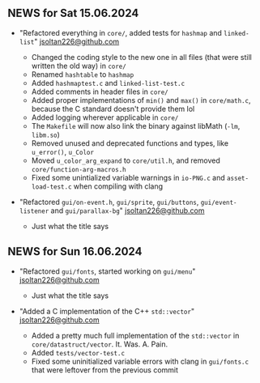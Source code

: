 ## NEWS for Sat 15.06.2024

* "Refactored everything in `core/`, added tests for `hashmap` and `linked-list`" <jsoltan226@github.com>
    * Changed the coding style to the new one in all files (that were still written the old way) in `core/`
    * Renamed `hashtable` to `hashmap`
    * Added `hashmaptest.c` and `linked-list-test.c`
    * Added comments in header files in `core/`
    * Added proper implementations of `min()` and `max()` in `core/math.c`, because the C standard doesn't provide them lol
    * Added logging wherever applicable in `core/`
    * The `Makefile` will now also link the binary against libMath (`-lm`, `libm.so`)
    * Removed unused and deprecated functions and types, like `u_error()`, `u_Color`
    * Moved `u_color_arg_expand` to `core/util.h`, and removed `core/function-arg-macros.h`
    * Fixed some unintialized variable warnings in `io-PNG.c` and `asset-load-test.c` when compiling with clang

* "Refactored `gui/on-event.h`, `gui/sprite`, `gui/buttons`, `gui/event-listener` and `gui/parallax-bg`" <jsoltan226@github.com>
    * Just what the title says


## NEWS for Sun 16.06.2024

* "Refactored `gui/fonts`, started working on `gui/menu`" <jsoltan226@github.com>
    * Just what the title says

* "Added a C implementation of the C++ `std::vector`" <jsoltan226@github.com>
    * Added a pretty much full implementation of the `std::vector` in `core/datastruct/vector`. It. Was. A. Pain.
    * Added `tests/vector-test.c`
    * Fixed some uninitialized variable errors with clang in `gui/fonts.c` that were leftover from the previous commit
